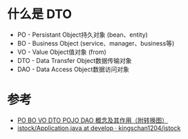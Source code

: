 # 什么是 DTO

+ PO - Persistant Object持久对象 (bean、entity)
+ BO - Business Object (service、manager、business等)
+ VO - Value Object值对象 (from)
+ DTO - Data Transfer Object数据传输对象
+ DAO - Data Access Object数据访问对象

# 参考

+ [PO BO VO DTO POJO DAO 概念及其作用（附转换图）](http://www.360doc.com/content/14/1225/14/15242507_435666535.shtml)
+ [istock/Application.java at develop · kingschan1204/istock](https://github.com/kingschan1204/istock/blob/develop/src/main/java/io.github.kingschan1204.istock/Application.java)